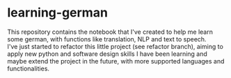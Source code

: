# learning-german
This repository contains the notebook that I've created to help me learn some german, with functions like translation, NLP and text to speech.  
I've just started to refactor this little project (see refactor branch), aiming to apply new python and software design skills I have been learning and maybe extend the project in the future, with more supported languages and functionalities.
